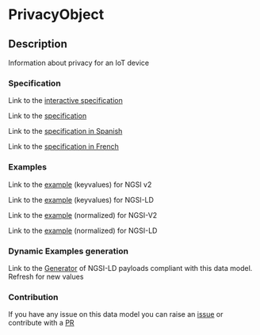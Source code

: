 # PrivacyObject

## Description 

Information about privacy for an IoT device
### Specification

Link to the [interactive specification](https://swagger.lab.fiware.org/?url=https://smart-data-models.github.io/dataModel.Device/PrivacyObject/swagger.yaml)

Link to the [specification](https://smart-data-models.github.io/dataModel.Device/PrivacyObject/doc/spec.md)

Link to the [specification in Spanish](https://smart-data-models.github.io/dataModel.Device/PrivacyObject/doc/spec_ES.md)

Link to the [specification in French](https://smart-data-models.github.io/dataModel.Device/PrivacyObject/doc/spec_FR.md)
### Examples

Link to the [example](https://smart-data-models.github.io/dataModel.Device/PrivacyObject/examples/example.json) (keyvalues) for NGSI v2

Link to the [example](https://smart-data-models.github.io/dataModel.Device/PrivacyObject/examples/example.jsonld) (keyvalues) for NGSI-LD

Link to the [example](https://smart-data-models.github.io/dataModel.Device/PrivacyObject/examples/example-normalized.json) (normalized) for NGSI-V2

Link to the [example](https://smart-data-models.github.io/dataModel.Device/PrivacyObject/examples/example-normalized.jsonld) (normalized) for NGSI-LD
### Dynamic Examples generation

Link to the [Generator](https://smartdatamodels.org/extra/ngsi-ld_generator_v0.91.php?schemaUrl=https://raw.githubusercontent.com/smart-data-models/dataModel.Device/master/PrivacyObject/schema.json&email=info@smartdatamodels.org) of NGSI-LD payloads compliant with this data model. Refresh for new values
### Contribution

 If you have any issue on this data model you can raise an [issue](https://github.com/smart-data-models/dataModel.Device/issues)  or contribute with a [PR](https://github.com/smart-data-models/dataModel.Device/pulls)